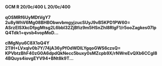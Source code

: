 #### GCM R 20/0c/400 L 20/0c/400
**qOSMRf6UyMDtVgY7**<br/>**2u8yWhV6Mg08BHBObwvbmgyjzucSUyJ9vB5KPD1PW60=**<br/>**ASrzElSXkcDfpgMtsg2L6bbI32ZjBfiz9m5HSnZhl8RlgF1/r5ooZagkes07lpQ4Tdk1+qvsb4vopMoD...**<br/><br/>
**clMgNyu6C8X1oQ4Y**<br/>**2TlH+LVxqlv0b7Y/74jA36yPfOdWDILYgqoGWS6czsQ=**<br/>**KPVbtzBhF40zG0A6dpdQkNecc5buxy0sMZcpb9X/rNWreEvQXb6CCgI84BQuys4iovgEYV94+BNt8k9T...**